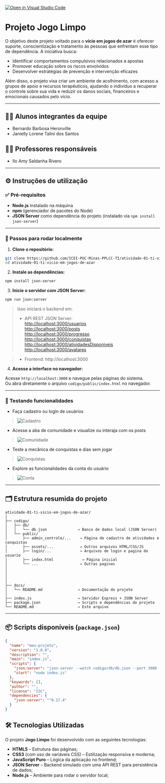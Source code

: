 [![Open in Visual Studio Code](https://classroom.github.com/assets/open-in-vscode-2e0aaae1b6195c2367325f4f02e2d04e9abb55f0b24a779b69b11b9e10269abc.svg)](https://classroom.github.com/online_ide?assignment_repo_id=19032816&assignment_repo_type=AssignmentRepo)

# Projeto Jogo Limpo

O objetivo deste projeto voltado para o **vício em jogos de azar** é oferecer suporte, conscientização e tratamento às pessoas que enfrentam esse tipo de dependência. A iniciativa busca:

- Identificar comportamentos compulsivos relacionados a apostas
- Promover educação sobre os riscos envolvidos
- Desenvolver estratégias de prevenção e intervenção eficazes

Além disso, o projeto visa criar um ambiente de acolhimento, com acesso a grupos de apoio e recursos terapêuticos, ajudando o indivíduo a recuperar o controle sobre sua vida e reduzir os danos sociais, financeiros e emocionais causados pelo vício.

---

## 👨‍💻 Alunos integrantes da equipe

- Bernardo Barbosa Heronville  
- Janielly Lorene Talini dos Santos  

## 👩‍🏫 Professores responsáveis

- Ilo Amy Saldanha Rivero

---

## ⚙️ Instruções de utilização

### ✅ Pré-requisitos

- **Node.js** instalado na máquina
- **npm** (gerenciador de pacotes do Node)
- **JSON Server** como dependência do projeto (instalado via `npm install json-server`)

---

### 🚀 Passos para rodar localmente

1. **Clone o repositório:**

```bash
git clone https://github.com/ICEI-PUC-Minas-PPLCC-TI/atividade-01-ti-vicio-em-jogos-de-azar.git
cd atividade-01-ti-vicio-em-jogos-de-azar
```

2. **Instale as dependências:**

```bash
npm install json-server
```

3. **Inicie o servidor com JSON Server:**

```bash
npm run json:server
```
> Isso iniciará o backend em:
> - API REST JSON Server:  
>  [http://localhost:3000/usuarios](http://localhost:3000/usuarios)  
>  [http://localhost:3000/posts](http://localhost:3000/posts)  
>  [http://localhost:3000/progresso](http://localhost:3000/progresso)  
>  [http://localhost:3000/conquistas](http://localhost:3000/conquistas)  
>  [http://localhost:3000/atividadesDisponiveis](http://localhost:3000/atividadesDisponiveis)  
>  [http://localhost:3000/avatares](http://localhost:3000/avatares)

> - Frontend: http://localhost:3000

4. **Acesse a interface no navegador:**

Acesse `http://localhost:3000` e navegue pelas páginas do sistema.  
Ou abra diretamente o arquivo `codigo/public/index.html` no navegador.

---

### 🧪 Testando funcionalidades

- Faça cadastro ou login de usuários
> ![Cadastro](/docs/images/Interface/cadastro.png)  
- Acesse a aba de comunidade e visualize ou interaja com os posts
> ![Comunidade](/docs/images/Interface/Comunidade.png)  
- Teste a mecânica de conquistas e dias sem jogar
> ![Conquistas](/docs/images/Interface/Conquistas.png)  
- Explore as funcionalidades da conta do usuário
> ![Conta](/docs/images/Interface/perfil.png)  
---

## 🗂 Estrutura resumida do projeto

```
atividade-01-ti-vicio-em-jogos-de-azar/
│
├── codigo/
│   ├── db/
│   │   └── db.json              → Banco de dados local (JSON Server)
│   └── public/
│       ├── admin_controle/...    → Página de cadastro de atividades e conquistas
│       ├── assets/...            → Outros arquivos HTML/CSS/JS
│       ├── login/...             → Arquivos de login e pagina do usuario
│       ├── index.html             → Página inicial
│       └── ...                   → Outras paginas 
│    
│       
│      
│       
├── docs/
│   └── README.md                → Documentação do projeto
│ 
├── index.js                     → Servidor Express + JSON Server
├── package.json                 → Scripts e dependências do projeto
└── README.md                    → Este arquivo
```

---

## 📦 Scripts disponíveis (`package.json`)

```json
{
  "name": "meu-projeto",
  "version": "1.0.0",
  "description": "",
  "main": "index.js",
  "scripts": {
    "json:server": "json-server --watch codigo/db/db.json --port 3000 --static codigo/public",
    "start": "node index.js"
  },
  "keywords": [],
  "author": "",
  "license": "ISC",
  "dependencies": {
    "json-server": "^0.17.4"
  }
}
```
## 🛠 Tecnologias Utilizadas

O projeto **Jogo Limpo** foi desenvolvido com as seguintes tecnologias:

- **HTML5** – Estrutura das páginas;
- **CSS3** (com uso de variáveis CSS) – Estilização responsiva e moderna;
- **JavaScript Puro** – Lógica da aplicação no frontend;
- **JSON Server** – Backend simulado com uma API REST para persistência de dados;
- **Node.js** – Ambiente para rodar o servidor local;
